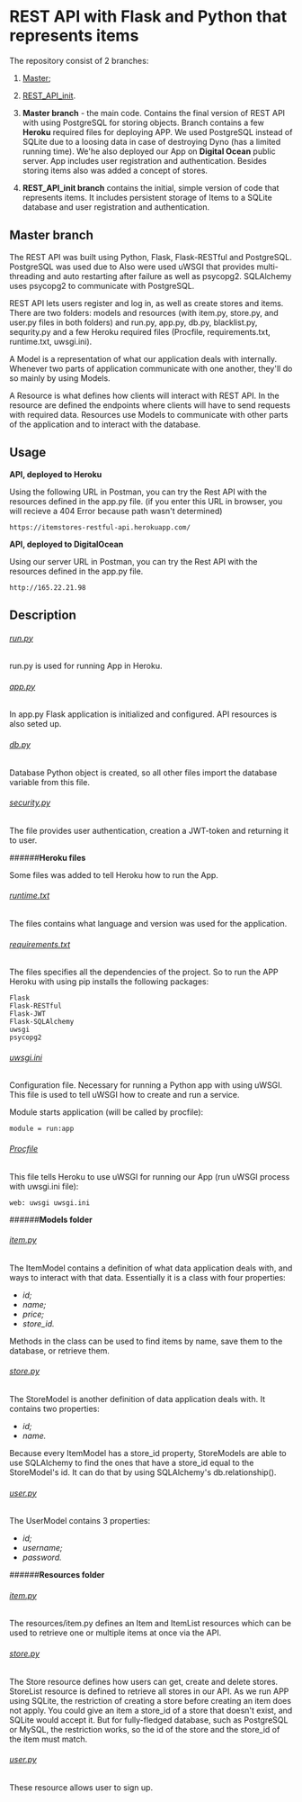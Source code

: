 # REST API with Flask and Python that represents items

The repository consist of 2 branches:
1) [Master](https://github.com/brechka/REST_API);
2) [REST_API_init](https://github.com/brechka/REST_API/tree/REST_API_init).

1) **Master branch** - the main code. Contains the final version of REST API with using PostgreSQL for storing objects. 
Branch contains a few **Heroku** required files for deploying APP. We used PostgreSQL instead of SQLite due to a loosing data 
in case of destroying Dyno (has a limited running time). We'he also deployed our App on **Digital Ocean** public server.
App includes user registration and authentication. Besides storing items also was added a concept of stores.

2) **REST_API_init branch** contains the initial, simple version of code that represents items. It includes persistent 
storage of Items to a SQLite database and user registration and authentication. 


## Master branch

The REST API was built using Python, Flask, Flask-RESTful and PostgreSQL. PostgreSQL was used due to Also were used uWSGI 
that provides multi-threading and auto restarting after failure as well as psycopg2. SQLAlchemy uses psycopg2 to 
communicate with PostgreSQL.

REST API lets users register and log in, as well as create stores and items. There are two folders: models 
and resources (with item.py, store.py, and user.py files in both folders) and run.py, app.py, db.py, 
blacklist.py, sequrity.py and a few Heroku required files (Procfile, requirements.txt, runtime.txt, uwsgi.ini).

A Model is a representation of what our application deals with internally. Whenever two parts of application 
communicate with one another, they'll do so mainly by using Models.

A Resource is what defines how clients will interact with REST API. In the resource are defined the endpoints 
where clients will have to send requests with required data. Resources use Models to communicate with other parts 
of the application and to interact with the database.


## Usage

**API, deployed to Heroku**

Using the following URL in Postman, you can try the Rest API with the resources defined in the app.py file.
(if you enter this URL in browser, you will recieve a 404 Error because path wasn't determined)

```
https://itemstores-restful-api.herokuapp.com/
```

**API, deployed to DigitalOcean**

Using our server URL in Postman, you can try the Rest API with the resources defined in the app.py file.

```
http://165.22.21.98
```


## Description

###### [run.py](https://github.com/brechka/REST_API/blob/master/run.py)

run.py is used for running App in Heroku.

###### [app.py](https://github.com/brechka/REST_API/blob/master/app.py)

In app.py Flask application is initialized and configured. API resources is also seted up.

###### [db.py](https://github.com/brechka/REST_API/blob/master/db.py)

Database Python object is created, so all other files import the database variable from this file.

###### [security.py](https://github.com/brechka/REST_API/blob/master/sequrity.py)

The file provides user authentication, creation a JWT-token and returning it to user.


######**Heroku files**

Some files was added to tell Heroku how to run the App.

###### [runtime.txt](https://github.com/brechka/REST_API/blob/master/runtime.txt)

The files contains what language and version was used for the application.

###### [requirements.txt](https://github.com/brechka/REST_API/blob/master/requirements.txt)

The files specifies all the dependencies of the project. So to run the APP Heroku with using pip installs the 
following packages:

```
Flask
Flask-RESTful
Flask-JWT
Flask-SQLAlchemy
uwsgi
psycopg2
```

###### [uwsgi.ini](https://github.com/brechka/REST_API/blob/master/uwsgi.ini)

Configuration file. Necessary for running a Python app with using uWSGI. This file is used to tell uWSGI how to 
create and run a service.

Module starts application (will be called by procfile):

```
module = run:app
```

###### [Procfile](https://github.com/brechka/REST_API/blob/master/Procfile)

This file tells Heroku to use uWSGI for running our App (run uWSGI process with uwsgi.ini file):

```
web: uwsgi uwsgi.ini
```


######**Models folder**

###### [item.py](https://github.com/brechka/REST_API/blob/master/models/item.py)

The ItemModel contains a definition of what data application deals with, and ways to interact with that data. 
Essentially it is a class with four properties:

- *id;*
- *name;*
- *price;*
- *store_id.*

Methods in the class can be used to find items by name, save them to the database, or retrieve them. 

###### [store.py](https://github.com/brechka/REST_API/blob/master/models/store.py)

The StoreModel is another definition of data application deals with. It contains two properties:

- *id;*
- *name.*

Because every ItemModel has a store_id property, StoreModels are able to use SQLAlchemy to find the ones 
that have a store_id equal to the StoreModel's id. It can do that by using SQLAlchemy's db.relationship().

###### [user.py](https://github.com/brechka/REST_API/blob/master/models/user.py)

The UserModel contains 3 properties:

- *id;*
- *username;*
- *password.*


######**Resources folder**

###### [item.py](https://github.com/brechka/REST_API/blob/master/resources/item.py)

The resources/item.py defines an Item and ItemList resources which can be used to retrieve one or multiple items 
at once via the API.

###### [store.py](https://github.com/brechka/REST_API/blob/master/resources/store.py)

The Store resource defines how users can get, create and delete stores. StoreList resource is defined to retrieve 
all stores in our API.
As we run APP using SQLite, the restriction of creating a store before creating an item does not apply. You could 
give an item a store_id of a store that doesn't exist, and SQLite would accept it. But for fully-fledged database, 
such as PostgreSQL or MySQL, the restriction works, so the id of the store and the store_id of the item must match.

###### [user.py](https://github.com/brechka/REST_API/blob/master/resources/user.py)

These resource allows user to sign up.




